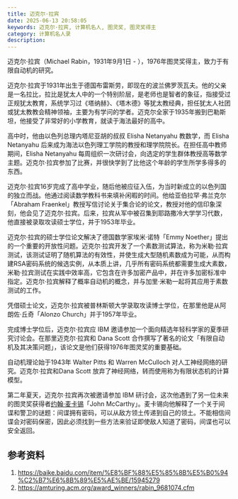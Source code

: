 ```yaml
---
title: 迈克尔·拉宾
date: 2025-06-13 20:58:05
keywords: 迈克尔·拉宾, 计算机名人, 图灵奖, 图灵奖得主
category: 计算机名人录
description:
---
```


迈克尔·拉宾（Michael Rabin，1931年9月1日 - ），1976年图灵奖得主，致力于有限自动机的研究。

迈克尔·拉宾于1931年出生于德国布雷斯劳，即现在的波兰佛罗茨瓦夫。他的父亲是一名拉比，拉比是犹太人中的一个特别阶层，是老师也是智者的象征，指接受过正规犹太教育，系统学习过《塔纳赫》、《塔木德》等犹太教经典，担任犹太人社团或犹太教教会精神领袖，主要为有学问的学者。迈克尔全家于1935年搬到巴勒斯坦，他接受了非常好的小学教育，就读于海法最好的高中。

高中时，他由以色列总理内塔尼亚胡的叔叔 Elisha Netanyahu 教数学，而 Elisha Netanyahu 后来成为海法以色列理工学院的教授和理学院院长。在担任高中教师期间，Elisha Netanyahu 每周组织一次研讨会，向选定的学生群体教授高等数学主题。迈克尔·拉宾参加了比赛，并很快学到了比他这个年龄的学生所学多得多的东西。

迈克尔·拉宾16岁完成了高中学业，随后他被应征入伍，为当时新成立的以色列国的独立而战。他通过阅读数学教科书来填补闲暇的时间。他给亚伯拉罕·弗兰克尔「Abraham Fraenkel」教授写信讨论关于集合论的论文，教授对他的信印象深刻，他会见了迈克尔·拉宾。后来，拉宾从军中被召集到耶路撒冷大学学习代数，他直接被录取攻读硕士学位，并于1953年毕业。

迈克尔·拉宾的硕士学位论文解决了德国数学家埃米·诺特「Emmy Noether」提出的一个重要的开放性问题。迈克尔·拉宾开发了一个素数测试算法，称为米勒·拉宾测试，该测试证明了随机算法的有效性，并使生成大型随机素数成为可能，从而构建RSA密码系统的候选实例，从本质上讲，几乎所有密码系统都需要生成大素数，米勒·拉宾测试在实践中效率高，它包含在许多加密产品中，并在许多加密标准中指定。迈克尔·拉宾解释了概率自动机的概念，并与加里·米勒一起将其应用于素数测试的工作。

凭借硕士论文，迈克尔·拉宾被普林斯顿大学录取攻读博士学位，在那里他是从阿朗佐·丘奇「Alonzo Church」并于1957年毕业。

完成博士学位后，迈克尔·拉宾应 IBM 邀请参加一个面向精选年轻科学家的夏季研究讨论会。在那里迈克尔·拉宾和 Dana Scott 合作撰写了著名的论文「有限自动机及其决策问题」，该论文是他们获得1976年图灵奖的重要基础。

自动机理论始于1943年 Walter Pitts 和 Warren McCulloch 对人工神经网络的研究。迈克尔·拉宾和Dana Scott 放弃了神经网络，转而使用称为有限状态机的计算模型。

第二年夏天，迈克尔·拉宾再次被邀请参加 IBM 研讨会，这次他遇到了另一位未来的图灵奖获得者[约翰·麦卡锡](http://edulinks.cn/2024/04/07/20240407-john-mccarthy/)「John McCarthy」。麦卡锡向他解释了一个关于间谍和警卫的谜题：间谍拥有密码，可以从敌方领土传递到自己的领土。不能相信间谍会对密码保密，因此必须找到一些方法来验证即使敌人知道了密码，间谍也可以安全返回。

## 参考资料
1. https://baike.baidu.com/item/%E8%BF%88%E5%85%8B%E5%B0%94%C2%B7%E6%8B%89%E5%AE%BE/15945279
2. https://amturing.acm.org/award_winners/rabin_9681074.cfm